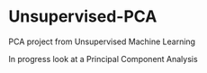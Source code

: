 # Unsupervised-PCA
PCA project from Unsupervised Machine Learning


In progress look at a Principal Component Analysis
